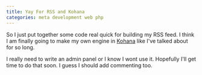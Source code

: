 ```yaml
---
title: Yay For RSS and Kohana
categories: meta development web php
---
```


So I just put together some code real quick for building my RSS feed. I think I am finally going to make my own engine in [Kohana](http://kohanaphp.com) like I've talked about for so long.

I really need to write an admin panel or I know I wont use it. Hopefully I'll get time to do that soon. I guess I should add commenting too.
